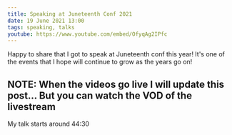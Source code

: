 ```yaml
---
title: Speaking at Juneteenth Conf 2021
date: 19 June 2021 13:00 
tags: speaking, talks
youtube: https://www.youtube.com/embed/OfyqAg2IPfc
---
```


Happy to share that I got to speak at Juneteenth conf this year!
It's one of the events that I hope will continue to grow as the years go on!

## NOTE: When the videos go live I will update this post... But you can watch the VOD of the livestream

My talk starts around 44:30
